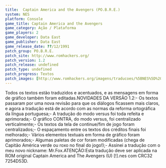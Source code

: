 ```yaml
---
title:  Captain America and the Avengers (PO.B.R.E.)
system: NES
platform: Console
game_title: Captain America and the Avengers
game_category: Ação / Plataforma
game_players: 2
game_developer: Data East
game_publisher: Data East
game_release_date: ??/12/1991
patch_group: PO.B.R.E.
patch_site: http://www.romhackers.org/
patch_version: 1.2
patch_release: undefined
patch_type: undefined
patch_progress: Textos
patch_images: [http://www.romhackers.org/imagens/traducoes/%5BNES%5D%20Captain%20America%20-%20POBRE%20-%201.png,http://www.romhackers.org/imagens/traducoes/%5BNES%5D%20Captain%20America%20-%20POBRE%20-%202.png,http://www.romhackers.org/imagens/traducoes/%5BNES%5D%20Captain%20America%20-%20POBRE%20-%203.png]
---
```

Todos os textos estão traduzidos e acentuados, e as mensagens em forma de gráfico também foram editadas.NOVIDADES DA VERSÃO 1.2:- Os textos passaram por uma nova revisão para que os diálogos ficassem mais claros, e agora a tradução está de acordo com as normas da reforma ortográfica da língua portuguesa;- A tradução do modo versus foi toda refeita e aprimorada;- O gráfico CONTRA, do modo versus, foi centralizado verticalmente;- Os textos da tela de continue/fim de jogo foram centralizados;- O espaçamento entre os textos dos créditos finais foi melhorado;- Vários elementos textuais em forma de gráfico foram aprimorados;- Algumas paletas de cor foram modificadas (chega de Capitão América verde ou roxo no final do jogo!);- Assinei a tradução com o meu novo nickname: Mr.Fox.ATENÇÃO:Esta tradução deve ser aplicada na ROM original Captain America and The Avengers (U) [!].nes com CRC32 7254D53D.